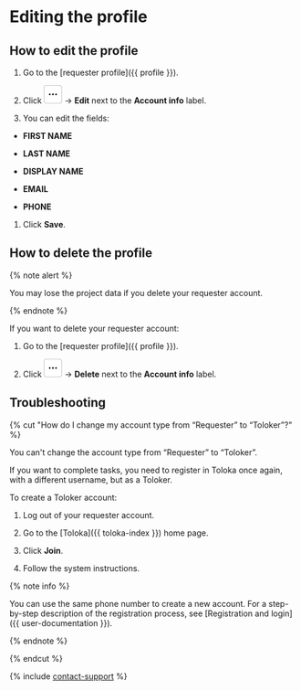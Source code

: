 # Editing the profile

## How to edit the profile

1. Go to the [requester profile]({{ profile }}).

1. Click ![](../_images/other/three-points-button.svg) → **Edit** next to the **Account info** label.

1. You can edit the fields:

- **FIRST NAME**

- **LAST NAME**

- **DISPLAY NAME** 

- **EMAIL**

- **PHONE**

1. Click **Save**.

## How to delete the profile

{% note alert %}

You may lose the project data if you delete your requester account.

{% endnote %}

If you want to delete your requester account:

1. Go to the [requester profile]({{ profile }}).

1. Click ![](../_images/other/three-points-button.svg) → **Delete** next to the **Account info** label.

## Troubleshooting

{% cut "How do I change my account type from “Requester” to “Toloker”?" %}

You can't change the account type from “Requester” to “Toloker”.

If you want to complete tasks, you need to register in Toloka once again, with a different username, but as a Toloker.

To create a Toloker account:

1. Log out of your requester account.

1. Go to the [Toloka]({{ toloka-index }}) home page.

1. Click **Join**.

1. Follow the system instructions.

{% note info %}

You can use the same phone number to create a new account. For a step-by-step description of the registration process, see [Registration and login]({{ user-documentation }}).

{% endnote %}

{% endcut %}

{% include [contact-support](../_includes/contact-support.md) %}
